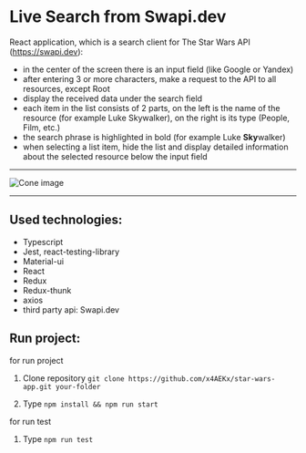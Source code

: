 # Live Search from Swapi.dev

React application, which is a search client for The Star Wars API (https://swapi.dev):

- in the center of the screen there is an input field (like Google or Yandex)
- after entering 3 or more characters, make a request to the API to all resources, except Root
- display the received data under the search field
- each item in the list consists of 2 parts, on the left is the name of the resource (for example Luke Skywalker), on the right is its type (People, Film, etc.)
- the search phrase is highlighted in bold (for example Luke **Sky**walker)
- when selecting a list item, hide the list and display detailed information about the selected resource below the input field

---

![Cone image](https://github.com/x4aekx/cone-app/raw/master/src/image/swapi.png)

---

## Used technologies:

- Typescript
- Jest, react-testing-library
- Material-ui
- React
- Redux
- Redux-thunk
- axios
- third party api: Swapi.dev

## Run project:

for run project

1. Clone repository
   `git clone https://github.com/x4AEKx/star-wars-app.git your-folder`

1. Type
   `npm install && npm run start`

for run test

1. Type
   `npm run test`
